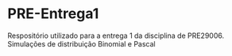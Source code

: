 # PRE-Entrega1
Respositório utilizado para a entrega 1 da disciplina de PRE29006. Simulações de distribuição Binomial e Pascal
